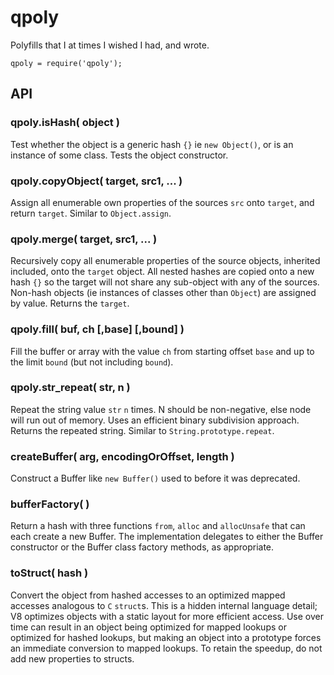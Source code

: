 qpoly
=====

Polyfills that I at times I wished I had, and wrote.

    qpoly = require('qpoly');


API
---

### qpoly.isHash( object )

Test whether the object is a generic hash `{}` ie `new Object()`, or is an instance of some
class.  Tests the object constructor.

### qpoly.copyObject( target, src1, ... )

Assign all enumerable own properties of the sources `src` onto `target`, and return
`target`.  Similar to `Object.assign`.

### qpoly.merge( target, src1, ... )

Recursively copy all enumerable properties of the source objects, inherited included, onto
the `target` object.  All nested hashes are copied onto a new hash `{}` so the target
will not share any sub-object with any of the sources.  Non-hash objects (ie instances of
classes other than `Object`) are assigned by value.  Returns the `target`.

### qpoly.fill( buf, ch [,base] [,bound] )

Fill the buffer or array with the value `ch` from starting offset `base` and up to the limit
`bound` (but not including `bound`).

### qpoly.str_repeat( str, n )

Repeat the string value `str` `n` times.  N should be non-negative, else node will run out
of memory.  Uses an efficient binary subdivision approach.  Returns the repeated string.
Similar to `String.prototype.repeat`.

### createBuffer( arg, encodingOrOffset, length )

Construct a Buffer like `new Buffer()` used to before it was deprecated.

### bufferFactory( )

Return a hash with three functions `from`, `alloc` and `allocUnsafe` that can each create a
new Buffer.  The implementation delegates to either the Buffer constructor or the Buffer
class factory methods, as appropriate.

### toStruct( hash )

Convert the object from hashed accesses to an optimized mapped accesses analogous to `C`
`struct`s.  This is a hidden internal language detail; V8 optimizes objects with a static
layout for more efficient access.  Use over time can result in an object being optimized for
mapped lookups or optimized for hashed lookups, but making an object into a prototype forces
an immediate conversion to mapped lookups.  To retain the speedup, do not add new properties
to structs.

